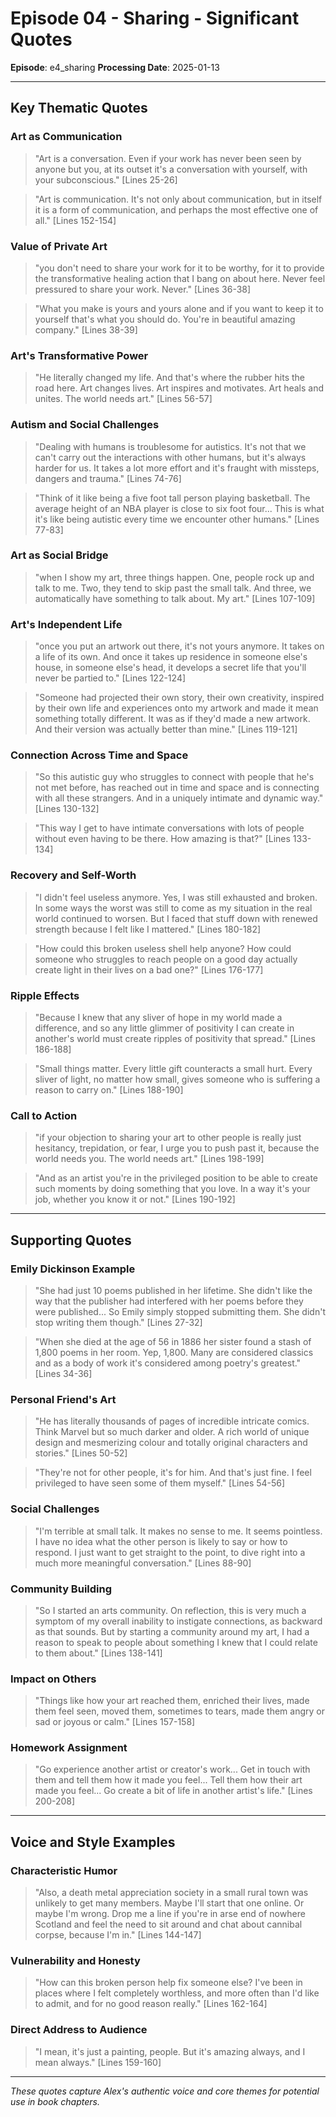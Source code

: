 # Episode 04 - Sharing - Significant Quotes

**Episode**: e4_sharing
**Processing Date**: 2025-01-13

---

## Key Thematic Quotes

### Art as Communication
> "Art is a conversation. Even if your work has never been seen by anyone but you, at its outset it's a conversation with yourself, with your subconscious." [Lines 25-26]

> "Art is communication. It's not only about communication, but in itself it is a form of communication, and perhaps the most effective one of all." [Lines 152-154]

### Value of Private Art
> "you don't need to share your work for it to be worthy, for it to provide the transformative healing action that I bang on about here. Never feel pressured to share your work. Never." [Lines 36-38]

> "What you make is yours and yours alone and if you want to keep it to yourself that's what you should do. You're in beautiful amazing company." [Lines 38-39]

### Art's Transformative Power
> "He literally changed my life. And that's where the rubber hits the road here. Art changes lives. Art inspires and motivates. Art heals and unites. The world needs art." [Lines 56-57]

### Autism and Social Challenges
> "Dealing with humans is troublesome for autistics. It's not that we can't carry out the interactions with other humans, but it's always harder for us. It takes a lot more effort and it's fraught with missteps, dangers and trauma." [Lines 74-76]

> "Think of it like being a five foot tall person playing basketball. The average height of an NBA player is close to six foot four... This is what it's like being autistic every time we encounter other humans." [Lines 77-83]

### Art as Social Bridge
> "when I show my art, three things happen. One, people rock up and talk to me. Two, they tend to skip past the small talk. And three, we automatically have something to talk about. My art." [Lines 107-109]

### Art's Independent Life
> "once you put an artwork out there, it's not yours anymore. It takes on a life of its own. And once it takes up residence in someone else's house, in someone else's head, it develops a secret life that you'll never be partied to." [Lines 122-124]

> "Someone had projected their own story, their own creativity, inspired by their own life and experiences onto my artwork and made it mean something totally different. It was as if they'd made a new artwork. And their version was actually better than mine." [Lines 119-121]

### Connection Across Time and Space
> "So this autistic guy who struggles to connect with people that he's not met before, has reached out in time and space and is connecting with all these strangers. And in a uniquely intimate and dynamic way." [Lines 130-132]

> "This way I get to have intimate conversations with lots of people without even having to be there. How amazing is that?" [Lines 133-134]

### Recovery and Self-Worth
> "I didn't feel useless anymore. Yes, I was still exhausted and broken. In some ways the worst was still to come as my situation in the real world continued to worsen. But I faced that stuff down with renewed strength because I felt like I mattered." [Lines 180-182]

> "How could this broken useless shell help anyone? How could someone who struggles to reach people on a good day actually create light in their lives on a bad one?" [Lines 176-177]

### Ripple Effects
> "Because I knew that any sliver of hope in my world made a difference, and so any little glimmer of positivity I can create in another's world must create ripples of positivity that spread." [Lines 186-188]

> "Small things matter. Every little gift counteracts a small hurt. Every sliver of light, no matter how small, gives someone who is suffering a reason to carry on." [Lines 188-190]

### Call to Action
> "if your objection to sharing your art to other people is really just hesitancy, trepidation, or fear, I urge you to push past it, because the world needs you. The world needs art." [Lines 198-199]

> "And as an artist you're in the privileged position to be able to create such moments by doing something that you love. In a way it's your job, whether you know it or not." [Lines 190-192]

---

## Supporting Quotes

### Emily Dickinson Example
> "She had just 10 poems published in her lifetime. She didn't like the way that the publisher had interfered with her poems before they were published... So Emily simply stopped submitting them. She didn't stop writing them though." [Lines 27-32]

> "When she died at the age of 56 in 1886 her sister found a stash of 1,800 poems in her room. Yep, 1,800. Many are considered classics and as a body of work it's considered among poetry's greatest." [Lines 34-36]

### Personal Friend's Art
> "He has literally thousands of pages of incredible intricate comics. Think Marvel but so much darker and older. A rich world of unique design and mesmerizing colour and totally original characters and stories." [Lines 50-52]

> "They're not for other people, it's for him. And that's just fine. I feel privileged to have seen some of them myself." [Lines 54-56]

### Social Challenges
> "I'm terrible at small talk. It makes no sense to me. It seems pointless. I have no idea what the other person is likely to say or how to respond. I just want to get straight to the point, to dive right into a much more meaningful conversation." [Lines 88-90]

### Community Building
> "So I started an arts community. On reflection, this is very much a symptom of my overall inability to instigate connections, as backward as that sounds. But by starting a community around my art, I had a reason to speak to people about something I knew that I could relate to them about." [Lines 138-141]

### Impact on Others
> "Things like how your art reached them, enriched their lives, made them feel seen, moved them, sometimes to tears, made them angry or sad or joyous or calm." [Lines 157-158]

### Homework Assignment
> "Go experience another artist or creator's work... Get in touch with them and tell them how it made you feel... Tell them how their art made you feel... Go create a bit of life in another artist's life." [Lines 200-208]

---

## Voice and Style Examples

### Characteristic Humor
> "Also, a death metal appreciation society in a small rural town was unlikely to get many members. Maybe I'll start that one online. Or maybe I'm wrong. Drop me a line if you're in arse end of nowhere Scotland and feel the need to sit around and chat about cannibal corpse, because I'm in." [Lines 144-147]

### Vulnerability and Honesty
> "How can this broken person help fix someone else? I've been in places where I felt completely worthless, and more often than I'd like to admit, and for no good reason really." [Lines 162-164]

### Direct Address to Audience
> "I mean, it's just a painting, people. But it's amazing always, and I mean always." [Lines 159-160]

---

*These quotes capture Alex's authentic voice and core themes for potential use in book chapters.*
